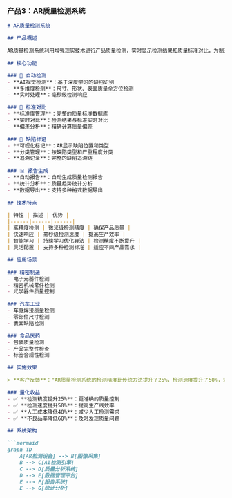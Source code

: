 
### 产品3：AR质量检测系统

```markdown:%2FUsers%2Ffanyang%2FDesktop%2FAR%2Ffanchen-ar-website%2Fpublic%2Fmd%2Fproducts%2F3.md
# AR质量检测系统

## 产品概述

AR质量检测系统利用增强现实技术进行产品质量检测，实时显示检测结果和质量标准对比，为制造业提供高精度、高效率的质量控制解决方案。

## 核心功能

### 🤖 自动检测
- **AI视觉检测**：基于深度学习的缺陷识别
- **多维度检测**：尺寸、形状、表面质量全方位检测
- **实时处理**：毫秒级检测响应

### 📏 标准对比
- **标准库管理**：完整的质量标准数据库
- **实时对比**：检测结果与标准实时对比
- **偏差分析**：精确计算质量偏差

### 🎯 缺陷标记
- **可视化标记**：AR显示缺陷位置和类型
- **分类管理**：按缺陷类型和严重程度分类
- **追溯记录**：完整的缺陷追溯链

### 📊 报告生成
- **自动报告**：自动生成质量检测报告
- **统计分析**：质量趋势统计分析
- **数据导出**：支持多种格式数据导出

## 技术特点

| 特性 | 描述 | 优势 |
|------|------|------|
| 高精度检测 | 微米级检测精度 | 确保产品质量 |
| 快速响应 | 毫秒级检测速度 | 提高生产效率 |
| 智能学习 | 持续学习优化算法 | 检测精度不断提升 |
| 灵活配置 | 支持多种检测标准 | 适应不同产品需求 |

## 应用场景

### 精密制造
- 电子元器件检测
- 精密机械零件检测
- 光学器件质量控制

### 汽车工业
- 车身焊接质量检测
- 零部件尺寸检测
- 表面缺陷检测

### 食品医药
- 包装质量检测
- 产品完整性检查
- 标签合规性检测

## 实施效果

> **客户反馈**："AR质量检测系统的检测精度比传统方法提升了25%，检测速度提升了50%，大大降低了人工成本。" —— 某电子制造企业质量总监

### 量化收益
- ✅ **检测精度提升25%**：更准确的质量控制
- ✅ **检测速度提升50%**：提高生产线效率
- ✅ **人工成本降低40%**：减少人工检测需求
- ✅ **不良品率降低60%**：及时发现质量问题

## 系统架构

```mermaid
graph TD
    A[AR检测设备] --> B[图像采集]
    B --> C[AI检测引擎]
    C --> D[质量分析系统]
    D --> E[数据管理平台]
    E --> F[报告系统]
    E --> G[统计分析]